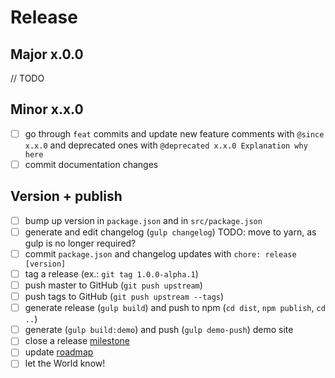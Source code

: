 # Release

## Major x.0.0
// TODO

## Minor x.x.0
* [ ] go through `feat` commits and update new feature comments with `@since x.x.0` and deprecated ones with `@deprecated x.x.0 Explanation why here`
* [ ] commit documentation changes

## Version + publish
* [ ] bump up version in `package.json` and in `src/package.json`
* [ ] generate and edit changelog (`gulp changelog`) TODO: move to yarn, as gulp is no longer required?
* [ ] commit `package.json` and changelog updates with `chore: release [version]`
* [ ] tag a release (ex.: `git tag 1.0.0-alpha.1`)
* [ ] push master to GitHub (`git push upstream`)
* [ ] push tags to GitHub (`git push upstream --tags`)
* [ ] generate release (`gulp build`) and push to npm (`cd dist`, `npm publish`, `cd ..`)
* [ ] generate (`gulp build:demo`) and push (`gulp demo-push`) demo site 
* [ ] close a release [milestone](https://github.com/ng-bootstrap/ng-bootstrap/milestones)
* [ ] update [roadmap](https://github.com/ng-bootstrap/ng-bootstrap/wiki/Roadmap)
* [ ] let the World know!